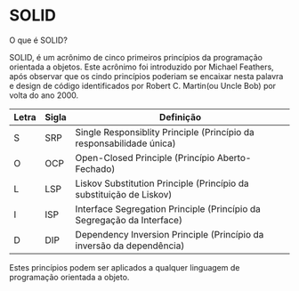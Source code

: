 # SOLID
O que é SOLID?

SOLID, é um acrônimo de cinco primeiros princípios da programação orientada a objetos. Este acrônimo foi introduzido por Michael Feathers, após observar que os cindo princípios poderiam se encaixar nesta palavra e design de código identificados por Robert C. Martin(ou Uncle Bob) por volta do ano 2000.

Letra  | Sigla | Definição
------- | ------- | ------- 
S | SRP | Single Responsiblity Principle (Princípio da responsabilidade única)  
O | OCP | Open-Closed Principle (Princípio Aberto-Fechado)  
L | LSP | Liskov Substitution Principle (Princípio da substituição de Liskov)  
I | ISP | Interface Segregation Principle (Princípio da Segregação da Interface) 
D | DIP | Dependency Inversion Principle (Princípio da inversão da dependência) 

Estes princípios podem ser aplicados a qualquer linguagem de programação orientada a objeto.
